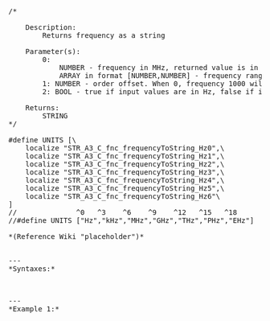 <pre>/*

	Description:
		Returns frequency as a string

	Parameter(s):
		0:
			NUMBER - frequency in MHz, returned value is in format "<value> <unit>"
			ARRAY in format [NUMBER,NUMBER] - frequency range in MHz, returned value is in format "<value1> <unit1> - <value2> <unit2>"
		1: NUMBER - order offset. When 0, frequency 1000 will return "1 GHz". When -1, returned value will be "1000 MHz"
		2: BOOL - true if input values are in Hz, false if in MHz (standard across the game)

	Returns:
		STRING
*/

#define UNITS [\
	localize "STR_A3_C_fnc_frequencyToString_Hz0",\
	localize "STR_A3_C_fnc_frequencyToString_Hz1",\
	localize "STR_A3_C_fnc_frequencyToString_Hz2",\
	localize "STR_A3_C_fnc_frequencyToString_Hz3",\
	localize "STR_A3_C_fnc_frequencyToString_Hz4",\
	localize "STR_A3_C_fnc_frequencyToString_Hz5",\
	localize "STR_A3_C_fnc_frequencyToString_Hz6"\
]
//              ^0   ^3    ^6    ^9    ^12   ^15   ^18
//#define UNITS ["Hz","kHz","MHz","GHz","THz","PHz","EHz"]

*(Reference Wiki "placeholder")*


---
*Syntaxes:*

<!-- [] call `BIN_fnc_frequencyToString` -->

---
*Example 1:*

<!-- 
```sqf
[] call BIN_fnc_frequencyToString;
``` -->